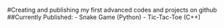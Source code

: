 #Creating and publishing my first advanced codes and projects on github
	##Currently Published: 
      - Snake Game (Python)
      - Tic-Tac-Toe (C++)
